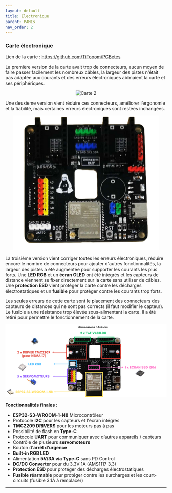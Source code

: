 ```yaml
---
layout: default
title: Électronique
parent: PAMIs
nav_order: 2
---
```


### Carte électronique

Lien de la carte :
https://github.com/TiTooom/PCBetes

La première version de la carte avait trop de connecteurs, aucun moyen de faire passer facilement les nombreux câbles, la largeur des pistes n'était pas adaptée aux courants et des erreurs électroniques abîmaient la carte et ses périphériques.

<p align="center">
    <img src=".\assets\carte1.png" alt="Carte 2" style="max-width: 100%; height: auto;">
</p>

Une deuxième version vient réduire ces connecteurs, améliorer l’ergonomie et la fiabilité, mais certaines erreurs électroniques sont restées inchangées.

<p align="center">
    <img src=".\assets\carte2.png" alt="Carte 2" style="max-width: 90%; height: auto;">
</p>

La troisième version vient corriger toutes les erreurs électroniques, réduire encore le nombre de connecteurs pour ajouter d'autres fonctionnalités, la largeur des pistes a été augmentée pour supporter les courants les plus forts. Une **LED RGB** et un **écran OLED** ont été intégrés et les capteurs de distance viennent se fixer directement sur la carte sans utiliser de câbles. Une **protection ESD** vient protéger la carte contre les décharges électrostatiques et un **fusible** pour protéger contre les courants trop forts.

Les seules erreurs de cette carte sont le placement des connecteurs des capteurs de distances qui ne sont pas corrects (il faut modifier le capteur). Le fusible a une résistance trop élevée sous-alimentant la carte. Il a été retiré pour permettre le fonctionnement de la carte.

<p align="center">
    <img src=".\assets\carte3.png" alt="Carte 3" style="max-width: 100%; height: auto;">
</p>

**Fonctionnalités finales :**

* **ESP32-S3-WROOM-1-N8** Microcontrôleur
* Protocole **I2C** pour les capteurs et l'écran intégrés
* **TMC2209 DRIVERS** pour les moteurs pas à pas
* Possibilité de flash en **Type-C**
* Protocole **UART** pour communiquer avec d’autres appareils / capteurs
* Contrôle de plusieurs **servomoteurs**
* Bouton d'**arrêt d’urgence**
* **Built-in RGB LED**
* Alimentation **5V/3A via Type-C** sans PD Control
* **DC/DC Converter** pour du 3.3V 1A (AMS1117 3.3)
* **Protection ESD** pour protéger des décharges électrostatiques
* **Fusible réarmable** pour protéger contre les surcharges et les court-circuits (fusible 3.1A à remplacer)

---
